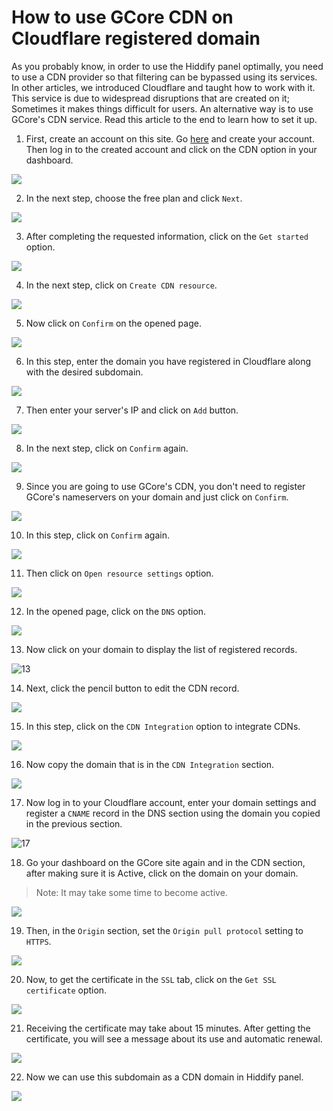 
<div dir=rtl>

</div>

# How to use GCore CDN on Cloudflare registered domain

As you probably know, in order to use the Hiddify panel optimally, you need to use a CDN provider so that filtering can be bypassed using its services. In other articles, we introduced Cloudflare and taught how to work with it. This service is due to widespread disruptions that are created on it; Sometimes it makes things difficult for users. An alternative way is to use GCore's CDN service. Read this article to the end to learn how to set it up.

1. First, create an account on this site. Go [here](https://gcore.com/) and create your account. Then log in to the created account and click on the CDN option in your dashboard.

![](https://user-images.githubusercontent.com/125398461/235283540-83a44dbc-6b81-45d2-a04f-be2749cf0429.jpg)

2. In the next step, choose the free plan and click `Next`.

![](https://user-images.githubusercontent.com/125398461/235283581-a392f93e-4d8a-44d9-9521-be83fb09564b.jpg)

3. After completing the requested information, click on the `Get started` option.

![](https://user-images.githubusercontent.com/125398461/235283590-6654cae1-cc3b-42c6-ae8c-d4cc26b71a15.jpg)

4. In the next step, click on `Create CDN resource`.

![](https://user-images.githubusercontent.com/125398461/235283617-042ee013-e1a1-4567-aa6c-fcbf1080fa99.jpg)

5. Now click on `Confirm` on the opened page.

![](https://user-images.githubusercontent.com/125398461/235283626-b7923519-ffbc-425b-a65b-3063e19595a1.jpg)

6. In this step, enter the domain you have registered in Cloudflare along with the desired subdomain.

![](https://user-images.githubusercontent.com/125398461/235283639-ef21b5ba-5efd-48d5-a852-7aa8050b4316.jpg)

7. Then enter your server's IP and click on `Add` button.

![](https://user-images.githubusercontent.com/125398461/235283674-400d9213-029a-429b-9985-699c0bd40ba3.jpg)

8. In the next step, click on `Confirm` again.

![](https://user-images.githubusercontent.com/125398461/235283679-fbb415e0-5b12-4880-be94-3f2a17ba5895.jpg)

9. Since you are going to use GCore's CDN, you don't need to register GCore's nameservers on your domain and just click on `Confirm`.

![](https://user-images.githubusercontent.com/125398461/235283686-69d71bb4-2c27-4375-8a04-3a7f2f1fac21.jpg)

10. In this step, click on `Confirm` again.

![](https://user-images.githubusercontent.com/125398461/235283803-1ca531c7-efb6-4bf2-ba21-5f68de3cc9df.jpg)

11. Then click on `Open resource settings` option.

![](https://user-images.githubusercontent.com/125398461/235283807-225d6325-b388-4a21-9b41-5da3f7457ba9.jpg)

12. In the opened page, click on the `DNS` option.

![](https://user-images.githubusercontent.com/125398461/235283814-711cf947-256c-4cda-8cc5-236abe8a6b31.jpg)

13. Now click on your domain to display the list of registered records.

![13](https://user-images.githubusercontent.com/125398461/235283822-62ce802c-d7c2-44e8-8fd6-a418fe6a04c2.jpg)

14. Next, click the pencil button to edit the CDN record.

![](https://user-images.githubusercontent.com/125398461/235283921-81cfdb21-b00b-4e94-907d-3a6b95f7b650.jpg)

15. In this step, click on the `CDN Integration` option to integrate CDNs.

![](https://user-images.githubusercontent.com/125398461/235284019-0301d8e3-d882-4482-9c75-23a30e4fb2f1.jpg)

16. Now copy the domain that is in the `CDN Integration` section.

![](https://user-images.githubusercontent.com/125398461/235284138-6355a421-a7da-46c8-803a-b4b65cdc8fb1.jpg)

17. Now log in to your Cloudflare account, enter your domain settings and register a `CNAME` record in the DNS section using the domain you copied in the previous section.

![17](https://user-images.githubusercontent.com/125398461/235284172-560987a3-8528-497a-89c9-58927fddc327.jpg)

18. Go your dashboard on the GCore site again and in the CDN section, after making sure it is Active, click on the domain on your domain.

> Note: It may take some time to become active.

![](https://user-images.githubusercontent.com/125398461/235284405-71b9fe26-e25c-4750-b349-1fac9cd34efb.jpg)

19. Then, in the `Origin` section, set the `Origin pull protocol` setting to `HTTPS`.

![](https://user-images.githubusercontent.com/125398461/235284438-6d4e0c6e-79dc-4175-8718-8a85b68b46d1.jpg)

20. Now, to get the certificate in the `SSL` tab, click on the `Get SSL certificate` option.

![](https://user-images.githubusercontent.com/125398461/235284577-e0ee7fbb-31d9-476b-9901-f2fb78c5c22d.jpg)

21. Receiving the certificate may take about 15 minutes. After getting the certificate, you will see a message about its use and automatic renewal.

![](https://user-images.githubusercontent.com/125398461/235284579-898335c0-28d3-477f-b900-3f8a381bcdda.jpg)

22. Now we can use this subdomain as a CDN domain in Hiddify panel.

![](https://user-images.githubusercontent.com/125398461/235284966-63477444-51d0-45dd-be27-2307f43df54f.jpg)